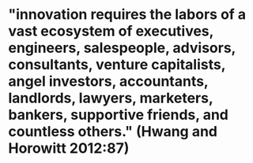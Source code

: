 # "innovation requires the labors of a vast ecosystem of executives, engineers, salespeople, advisors, consultants, venture capitalists, angel investors, accountants, landlords, lawyers, marketers, bankers, supportive friends, and countless others." (Hwang and Horowitt 2012:87)